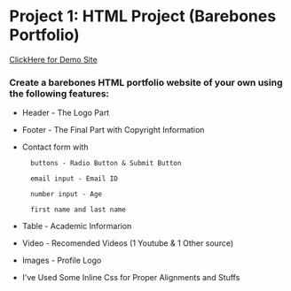  # Project 1: HTML Project (Barebones Portfolio)

  

[ClickHere for Demo Site](https://mayurmarvel.github.io/htmltest/) 

  

### Create a barebones HTML portfolio website of your own using the following features:

  

* Header - The Logo Part

* Footer - The Final Part with Copyright Information

* Contact form with

		buttons - Radio Button & Submit Button

		email input - Email ID

		number input - Age

		first name and last name

* Table - Academic Informarion

* Video - Recomended Videos (1 Youtube & 1 Other source)

* Images - Profile Logo

* I've Used Some Inline Css for Proper Alignments and Stuffs
